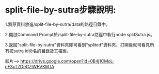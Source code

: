 # split-file-by-sutra步驟說明:

1.將原資料放進/split-file-by-sutra/data的路徑目錄中。

2.開啟Command Prompt於/split-file-by-sutra路徑中執行node splitSutra.js。

3.返回"split-file-by-sutra"資料夾即可看到"splited"資料夾，打開後就可看見所有按sutra id命名的目錄及其檔案。

影片--> https://drive.google.com/open?id=0B4j1CMoL-nF3cTZOeGZlWFVKMTA
